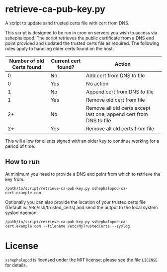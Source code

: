 # retrieve-ca-pub-key.py

A script to update sshd trusted certs file with cert from DNS.

This script is designed to be run in cron on servers you wish to access via sshephalopod.
The script retrieves the public certificate from a DNS end point provided and updated the
trusted certs file as required. The following rules apply to handling older certs found on
the host:

|Number of old Certs found| Current cert found?|Action|
|-------------------------|--------------------|------|
|0|No|Add cert from DNS to file|
|0|Yes|No action|
|1|No|Append cert from DNS to file|
|1|Yes|Remove old cert from file|
|2+|No|Remove all old certs except last one, append cert from DNS to file|
|2+|Yes|Remove all old certs from file|

This will allow for clients signed with an older key to continue working for a period of time.

## How to run

At minimum you need to provide a DNS end point from which to retrieve the key from:

```
/path/to/script/retrieve-ca-pub-key.py sshephalopod-ca-cert.example.com
```

Optionally you can also provide the location of your trusted certs file
(Default is: /etc/ssh/trusted_certs) and send the output to the local system syslod daemon:

```
/path/to/script/retrieve-ca-pub-key.py sshephalopod-ca-cert.example.com --filename /etc/MyTrustedCerts --syslog
```


# License

`sshephalopod` is licensed under the MIT license; please see the file `LICENSE` for
details.


